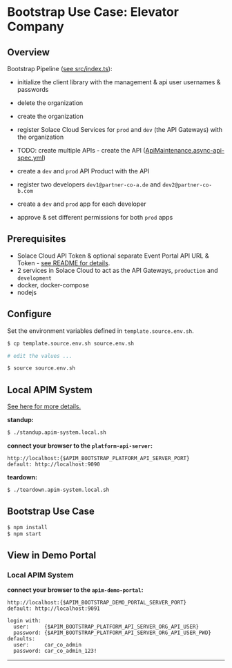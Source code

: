 # Bootstrap Use Case: Elevator Company

## Overview
Bootstrap Pipeline ([see src/index.ts](./src/index.ts)):

- initialize the client library with the management & api user usernames & passwords
- delete the organization
- create the organization
- register Solace Cloud Services for `prod` and `dev` (the API Gateways) with the organization

- TODO: create multiple APIs
      - create the API ([ApiMaintenance.async-api-spec.yml](./asyncapi-specs/ApiMaintenance.asyncapi-spec.yml))



- create a `dev` and `prod` API Product with the API
- register two developers `dev1@partner-co-a.de` and `dev2@partner-co-b.com`
- create a `dev` and `prod` app for each developer
- approve & set different permissions for both `prod` apps

## Prerequisites

- Solace Cloud API Token & optional separate Event Portal API URL & Token - [see README for details](https://github.com/solace-iot-team/solace-apim-reference-designs).
- 2 services in Solace Cloud to act as the API Gateways, `production` and `development`
- docker, docker-compose
- nodejs

## Configure

Set the environment variables defined in `template.source.env.sh`.

````bash
$ cp template.source.env.sh source.env.sh

# edit the values ...

$ source source.env.sh
````

## Local APIM System
[See here for more details.](./apim-system/local)

**standup:**
````bash
$ ./standup.apim-system.local.sh
````

**connect your browser to the `platform-api-server`:**
````
http://localhost:{$APIM_BOOTSTRAP_PLATFORM_API_SERVER_PORT}
default: http://localhost:9090
````

**teardown:**
````bash
$ ./teardown.apim-system.local.sh
````

## Bootstrap Use Case

````bash
$ npm install
$ npm start
````

## View in Demo Portal
### Local APIM System
**connect your browser to the `apim-demo-portal`:**
````
http://localhost:{$APIM_BOOTSTRAP_DEMO_PORTAL_SERVER_PORT}
default: http://localhost:9091

login with:
  user:     {$APIM_BOOTSTRAP_PLATFORM_API_SERVER_ORG_API_USER}
  password: {$APIM_BOOTSTRAP_PLATFORM_API_SERVER_ORG_API_USER_PWD}
defaults:
  user:     car_co_admin
  password: car_co_admin_123!
````


---
